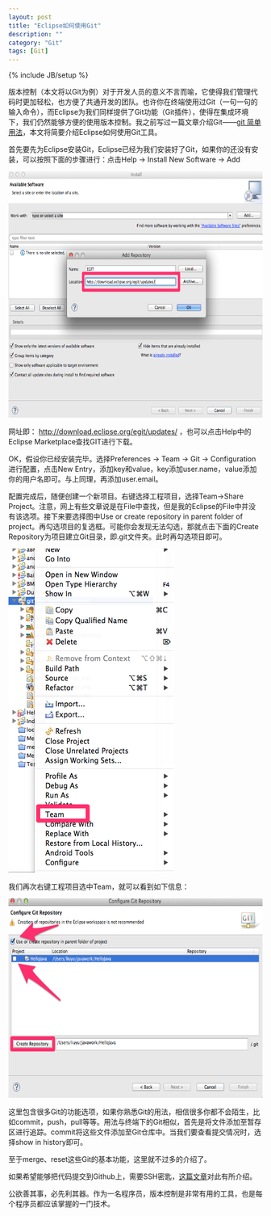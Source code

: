 ```yaml
---
layout: post
title: "Eclipse如何使用Git"
description: ""
category: "Git"
tags: [Git]
---
```

{% include JB/setup %}

版本控制（本文将以Git为例）对于开发人员的意义不言而喻，它使得我们管理代码时更加轻松，也方便了共通开发的团队。也许你在终端使用过Git（一句一句的输入命令），而Eclipse为我们同样提供了Git功能（Git插件），使得在集成环境下，我们仍然能够方便的使用版本控制。我之前写过一篇文章介绍Git——[git 简单用法](]http://liuyu314.github.io/unix/linux/2013/03/17/git-usage/)，本文将简要介绍Eclipse如何使用Git工具。

首先要先为Eclipse安装Git，Eclipse已经为我们安装好了Git，如果你的还没有安装，可以按照下面的步骤进行：点击Help -> Install New Software -> Add

<p><img src="/images/blogImgs/EGIT1.png" width='650' height='488'></p>

网址即： http://download.eclipse.org/egit/updates/ ，也可以点击Help中的Eclipse Marketplace查找GIT进行下载。

OK，假设你已经安装完毕。选择Preferences -> Team -> Git -> Configuration进行配置，点击New Entry，添加key和value，key添加user.name，value添加你的用户名即可。与上同理，再添加user.email。

配置完成后，随便创建一个新项目。右键选择工程项目，选择Team->Share Project。注意，网上有些文章说是在File中查找，但是我的Eclipse的File中并没有该选项。接下来要选择图中Use or create repository in parent folder of project。再勾选项目的复选框。可能你会发现无法勾选，那就点击下面的Create Repository为项目建立Git目录，即.git文件夹。此时再勾选项目即可。

<p><img src="/images/blogImgs/EGIT2.png"></p>

我们再次右键工程项目选中Team，就可以看到如下信息：

<p><img src="/images/blogImgs/EGIT3.png" width='650' height='395'></p>

这里包含很多Git的功能选项，如果你熟悉Git的用法，相信很多你都不会陌生，比如commit，push，pull等等。用法与终端下的Git相似，首先是将文件添加至暂存区进行追踪。commit将这些文件添加至Git仓库中。当我们要查看提交情况时，选择show in history即可。

至于merge、reset这些Git的基本功能，这里就不过多的介绍了。

如果希望能够把代码提交到Github上，需要SSH密匙，[这篇文章](http://tomyail.com/blog/935)对此有所介绍。

公欲善其事，必先利其器。作为一名程序员，版本控制是非常有用的工具，也是每个程序员都应该掌握的一门技术。
